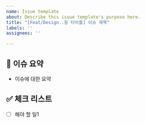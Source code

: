 ```yaml
---
name: Issue template
about: Describe this issue template's purpose here.
title: "[Feat/Design..등 타이틀] 이슈 제목"
labels: ''
assignees: ''

---
```


## 📝 이슈 요약
<!-- 이유에 대하여 설명해주세요. -->
<!-- 아래 "이슈에 대한 요약" 은 지우고 작성해주세요.  -->
- 이슈에 대한 요약

## ✅ 체크 리스트
<!-- 해야 할 일을 적어주세요. -->
- [ ] 해야 할 일1
